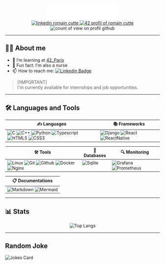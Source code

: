 <div align="center">
  <div align="center">
      <!-- <h1>
          <img src="https://readme-typing-svg.herokuapp.com?font=Jetbrains+mono&size=40&duration=3000&color=FE9453&center=true&vCenter=true&width=435&lines=Hey..+I'm+Romain;Don't+hesitate..;..to+reach+me+!" alt="Typing SVG"/>
      </h1> -->
      <img src="./Media/header.svg"></img>
  </div>

  <!-- <img src="https://media.giphy.com/media/WIQ0N0OUvei1OW1h9Z/giphy.gif" width="20%"> -->

  <div id="badge">
    <a href="https://www.linkedin.com/in/romain-cutt%C3%A9-30946b267/">
      <img src="https://img.shields.io/badge/LinkedIn-blue?style=for-the-badge&logo=linkedin&logoColor=white" alt="linkedin romain cutte">
    </a>
    <a href="https://profile.intra.42.fr/users/rcutte">
      <img src="https://img.shields.io/badge/rcutte-black?style=for-the-badge&logo=42&logoColor=white" alt="42 profil of romain cutte">
    </a>
  </div>

  <div id="count">
    <img src="https://komarev.com/ghpvc/?username=Tablerase&style=flat-square&color=blue" alt="count of view on profil github"/>
  </div>

</div>

---
## 👨‍💻 About me

- 🌱 I’m learning at [42_Paris](https://42.fr/en/homepage/)
- 🧡 Fun fact: I'm also a nurse
- 📫 How to reach me: [![Linkedin Badge](https://img.shields.io/badge/-romain%20cutte-blue?style=flat&logo=Linkedin&logoColor=white)](https://www.linkedin.com/in/romain-cutt%C3%A9-30946b267/)

> [!IMPORTANT]\
> I'm currently available for internships and job opportunities.

---

## 🛠️ Languages and Tools

<table>
  <thead>
    <tr>
      <th style="text-align: center;">✍️ Languages</th>
      <th style="text-align: center;">📚 Frameworks</th>
    </tr>
  </thead>
  <tbody>
    <tr>
      <td valign="top">
        <img src="https://skillicons.dev/icons?i=c" alt="C" title="C">
        <img src="https://skillicons.dev/icons?i=cpp" alt="C++" title="C++">
        <img src="https://skillicons.dev/icons?i=py" alt="Python" title="Python">
        <img src="https://skillicons.dev/icons?i=ts" alt="Typescript" title="Typescript">
        <img src="https://skillicons.dev/icons?i=html" alt="HTML5" title="HTML">
        <img src="https://skillicons.dev/icons?i=css" alt="CSS3" title="CSS">
      </td>
      <td valign="top">
        <img src="https://skillicons.dev/icons?i=django" alt="Django" title="Django">
        <img src="https://skillicons.dev/icons?i=react" alt="React" title="React">
        <img src="https://skillicons.dev/icons?i=react" alt="ReactNative" title="React Native">
    </tr>
  </tbody>
</table>

<table>
  <thead>
    <tr>
      <th style="text-align: center;">🛠️ Tools</th>
      <th style="text-align: center;">💾 Databases</th>
      <!-- monitoring -->
      <th style="text-align: center;">🔍 Monitoring</th>
    </tr>
  </thead>
  <tr>
    <td valign="top">
      <img src="https://skillicons.dev/icons?i=linux" alt="Linux" title="Linux">
      <img src="https://skillicons.dev/icons?i=git" alt="Git" title="Git">
      <img src="https://skillicons.dev/icons?i=github" alt="Github" title="Github and Copilot">
      <img src="https://skillicons.dev/icons?i=docker" alt="Docker" title="Docker">
      <img src="https://skillicons.dev/icons?i=nginx" alt="Nginx" title="Nginx">
    </td>
    <!-- <td valign="top">
      <img src="https://skillicons.dev/icons?i=vscode" alt="VSCode" title="VSCode">
    </td> -->
    <td valign="top">
      <img src="https://skillicons.dev/icons?i=sqlite" alt="Sqlite" title="Sqlite">
    </td>
    <td valign="top">
      <img src="https://skillicons.dev/icons?i=grafana" alt="Grafana" title="Grafana">
      <img src="https://skillicons.dev/icons?i=prometheus" alt="Prometheus" title="Prometheus">
  </tr>
</table>

<table>
  <thead>
    <tr>
      <th style="text-align: center;">📋 Documentations</th>
    </tr>
  </thead>
  <tr>
    <td valign="top">
      <img src="https://skillicons.dev/icons?i=markdown" alt="Markdown" title="Markdown">
      <img src="https://www.mermaidchart.com/img/icon-logo.svg" alt="Mermaid" title="Mermaid" width="48" height="48">
    </td>
  </tr>
</table>

<!-- ### 🔭 Interested in learning

<div id="language">
  <img src="https://raw.githubusercontent.com/devicons/devicon/master/icons/ruby/ruby-original.svg" alt="Ruby" title="Ruby" width="40" height="40">
  <img src="https://raw.githubusercontent.com/devicons/devicon/master/icons/rails/rails-original-wordmark.svg" alt="Ruby on Rails" title="Ruby on Rails" width="40" height="40">
  <img src="https://raw.githubusercontent.com/devicons/devicon/master/icons/docker/docker-original.svg" alt="Docker" title="Docker" width="40" height="40">
</div> -->

---

## 📊 Stats

<!-- Stats endpoint config
username : name of github profile to target
langs_count : allow to choose how many languages to display (1 to 20 include)
hide: choose languages to exclude (language1, language2, ...)
size_weight and count_weight are use to calculate the percentage
More infos: https://github.com/anuraghazra/github-readme-stats?tab=readme-ov-file#top-languages-card
-->
<div align="center">
  
![Top Langs](https://github-readme-stats.vercel.app/api/top-langs/?username=Tablerase\&layout=compact&langs_count=10&hide=Vim%20script\&bg_color=45,9250FD,D277E6&title_color=fff&text_color=fff&custom_title=Most%20Used%20Languages%20(Public)\&card_width=350\&size_weight=0.5&count_weight=0.5)

</div>

<!--
[![GitHub Streak](https://streak-stats.demolab.com?user=Tablerase&border_radius=4.55&exclude_days=Sun%2CSat&currStreakNum=6E6761&sideLabels=EB712A&sideNums=6E6761)](https://git.io/streak-stats)
-->

---

## Random Joke

![Jokes Card](https://readme-jokes.vercel.app/api?hideBorder)

<!-- Sources:
How to do README: https://www.sitepoint.com/github-profile-readme/
SVG - Animate Header: https://github.com/brunotacca/brunotacca/tree/main
Badges: 
Icons: 
  - https://github.com/devicons/devicon/
  - https://skillicons.dev/
Typing SVG: https://readme-typing-svg.herokuapp.com/demo/
Stats: https://github.com/DenverCoder1/github-readme-streak-stats
Stats Demo site: https://streak-stats.demolab.com/demo/
Langs Stats: https://github.com/anuraghazra/github-readme-stats
-->
